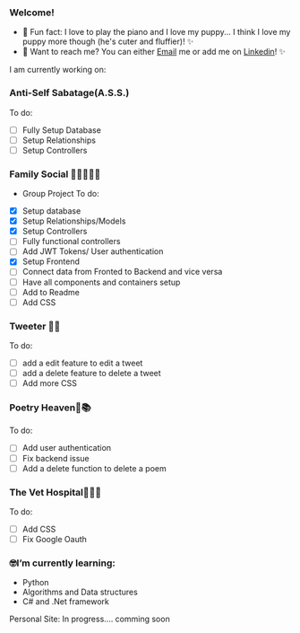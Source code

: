 ### Welcome!

- 🤍 Fun fact: I love to play the piano and I love my puppy... I think I love my puppy more though (he's cuter and fluffier)! ✨
- 🦋 Want to reach me? You can either [Email](naomirhames2020@gmail.com) me or add me on [Linkedin](https://www.linkedin.com/in/naomi-rhames-8231581b5/)! ✨

I am currently working on:

### Anti-Self Sabatage(A.S.S.)
To do:

- [ ] Fully Setup Database
- [ ] Setup Relationships
- [ ] Setup Controllers

### Family Social 👨‍👩‍👧‍👦💕
- Group Project
 To do:

- [x] Setup database
- [x] Setup Relationships/Models
- [x] Setup Controllers
- [ ] Fully functional controllers
- [ ] Add JWT Tokens/ User authentication
- [x] Setup Frontend
- [ ] Connect data from Fronted to Backend and vice versa
- [ ] Have all components and containers setup
- [ ] Add to Readme
- [ ] Add CSS

### Tweeter 📲💬
To do:

- [ ] add a edit feature to edit a tweet
- [ ] add a delete feature to delete a tweet
- [ ] Add more CSS

### Poetry Heaven📝📚
To do:

- [ ] Add user authentication 
- [ ] Fix backend issue
- [ ] Add a delete function to delete a poem

### The Vet Hospital🐶🐩🐾
To do:

- [ ] Add CSS
- [ ] Fix Google Oauth

### 🤓I’m currently learning:
- Python
- Algorithms and Data structures
- C# and .Net framework

Personal Site: In progress.... comming soon


<!--
**Naomi-Rhames/Naomi-Rhames** is a ✨ _special_ ✨ repository because its `README.md` (this file) appears on your GitHub profile.

Here are some ideas to get you started:

- 🔭 I’m currently working on ...
- 🌱 I’m currently learning ...
- 👯 I’m looking to collaborate on ...
- 🤔 I’m looking for help with ...
- 💬 Ask me about ...
- 📫 How to reach me: ...
- 😄 Pronouns: ...
- ⚡ Fun fact: ...
-->
